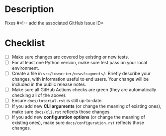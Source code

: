 # Description

Fixes #<!-- add the associated GitHub Issue ID>

<!-- add a short summary if necessary; mention issue numbers -->


# Checklist
<!-- add a "X" inside the brackets to confirm -->
* [ ] Make sure changes are covered by existing or new tests.
* [ ] For at least one Python version, make sure test pass on your local environment.
* [ ] Create a file in `src/towncrier/newsfragments/`. Briefly describe your
  changes, with information useful to end users. Your change will be included in the public release notes.
* [ ] Make sure all GitHub Actions checks are green (they are automatically checking all of the above).
* [ ] Ensure `docs/tutorial.rst` is still up-to-date.
* [ ] If you add new **CLI arguments** (or change the meaning of existing ones), make sure `docs/cli.rst` reflects those changes.
* [ ] If you add new **configuration options** (or change the meaning of existing ones), make sure `docs/configuration.rst` reflects those changes.
